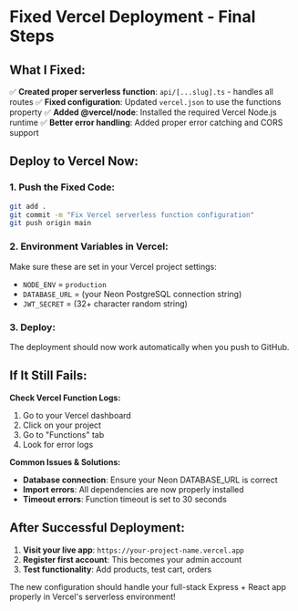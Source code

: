 # Fixed Vercel Deployment - Final Steps

## What I Fixed:

✅ **Created proper serverless function**: `api/[...slug].ts` - handles all routes
✅ **Fixed configuration**: Updated `vercel.json` to use the functions property
✅ **Added @vercel/node**: Installed the required Vercel Node.js runtime
✅ **Better error handling**: Added proper error catching and CORS support

## Deploy to Vercel Now:

### 1. Push the Fixed Code:
```bash
git add .
git commit -m "Fix Vercel serverless function configuration"
git push origin main
```

### 2. Environment Variables in Vercel:
Make sure these are set in your Vercel project settings:

- `NODE_ENV` = `production`
- `DATABASE_URL` = (your Neon PostgreSQL connection string)
- `JWT_SECRET` = (32+ character random string)

### 3. Deploy:
The deployment should now work automatically when you push to GitHub.

## If It Still Fails:

**Check Vercel Function Logs:**
1. Go to your Vercel dashboard
2. Click on your project
3. Go to "Functions" tab
4. Look for error logs

**Common Issues & Solutions:**
- **Database connection**: Ensure your Neon DATABASE_URL is correct
- **Import errors**: All dependencies are now properly installed
- **Timeout errors**: Function timeout is set to 30 seconds

## After Successful Deployment:

1. **Visit your live app**: `https://your-project-name.vercel.app`
2. **Register first account**: This becomes your admin account
3. **Test functionality**: Add products, test cart, orders

The new configuration should handle your full-stack Express + React app properly in Vercel's serverless environment!